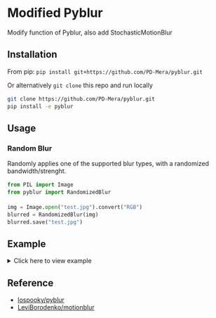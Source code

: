 # Modified Pyblur

Modify function of Pyblur, also add StochasticMotionBlur

## Installation

From pip: `pip install git+https://github.com/PD-Mera/pyblur.git`

Or alternatively `git clone` this repo and run locally

``` bash
git clone https://github.com/PD-Mera/pyblur.git
pip install -e pyblur
```

## Usage

### Random Blur
Randomly applies one of the supported blur types, with a randomized bandwidth/strenght.

``` python
from PIL import Image
from pyblur import RandomizedBlur

img = Image.open("test.jpg").convert("RGB")
blurred = RandomizedBlur(img)
blurred.save("test.jpg")
```

## Example

<details>
  <summary>Click here to view example</summary>

| High Quality |
| :---: |
| ![](./assets/test256.png) |

| Box Blur | Defocus Blur |
| :---: | :---: |
| ![](./assets/box_blur.jpg) | ![](./assets/defocus_blur.jpg) |

| Gaussian Blur | Linear Motion Blur |
| :---: | :---: |
| ![](./assets/gaussian_blur.jpg) | ![](./assets/linear_motion_blur.jpg) |

| Psf Blur | Stochastic Motion Blur |
| :---: | :---: |
| ![](./assets/psf_blur.jpg) | ![](./assets/stochastic_motion_blur.jpg) |

</details>

## Reference

- [lospooky/pyblur](https://github.com/lospooky/pyblur)
- [LeviBorodenko/motionblur](https://github.com/LeviBorodenko/motionblur)